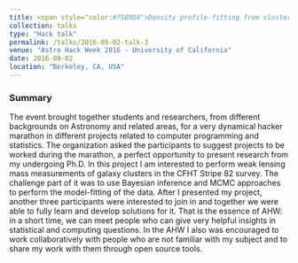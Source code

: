 ```yaml
---
title: <span style="color:#75B9D4">Density profile-fitting from cluster weak lensing</span>
collection: talks
type: "Hack talk"
permalink: /talks/2016-09-02-talk-3
venue: "Astro Hack Week 2016 - University of California"
date: 2016-09-02
location: "Berkeley, CA, USA"
---
```


[<span style="color:blue"> </span>](/talks/2016-09-02-talk-3)

### Summary

The event brought together students and researchers, from different backgrounds on Astronomy and related areas, for a very dynamical hacker marathon in different projects related to computer programming and statistics. The organization asked the participants to suggest projects to be worked during the marathon, a perfect opportunity to present research from my undergoing Ph.D. In this project I am interested to perform weak lensing mass measurements of galaxy clusters in the CFHT Stripe 82 survey. The challenge part of it was to use Bayesian inference and MCMC approaches to perform the model-fitting of the data. After I presented my project, another three participants were interested to join in and together we were able to fully learn and develop solutions for it. That is the essence of AHW: in a short time, we can meet people who can give very helpful insights in statistical and computing questions. In the AHW I also was encouraged to work collaboratively with people who are not familiar with my subject and to share my work with them through open source tools.